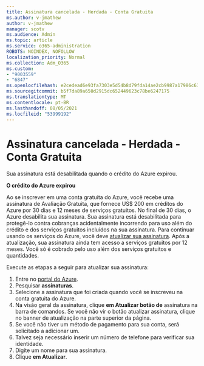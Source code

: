 ```yaml
---
title: Assinatura cancelada - Herdada - Conta Gratuita
ms.author: v-jmathew
author: v-jmathew
manager: scotv
ms.audience: Admin
ms.topic: article
ms.service: o365-administration
ROBOTS: NOINDEX, NOFOLLOW
localization_priority: Normal
ms.collection: Adm_O365
ms.custom:
- "9003559"
- "6847"
ms.openlocfilehash: e2cedead6e93fa7303e5d54b8d79fda14ae2cb9987a17986c6327ac78189c4e4
ms.sourcegitcommit: b5f7da89a650d2915dc652449623c78be6247175
ms.translationtype: MT
ms.contentlocale: pt-BR
ms.lasthandoff: 08/05/2021
ms.locfileid: "53999192"
---
```

# <a name="subscription-cancelled---legacy---free-account"></a>Assinatura cancelada - Herdada - Conta Gratuita

Sua assinatura está desabilitada quando o crédito do Azure expirou.

**O crédito do Azure expirou**

Ao se inscrever em uma conta gratuita do Azure, você recebe uma assinatura de Avaliação Gratuita, que fornece US$ 200 em créditos do Azure por 30 dias e 12 meses de serviços gratuitos. No final de 30 dias, o Azure desabilita sua assinatura. Sua assinatura está desabilitada para protegê-lo contra cobranças acidentalmente incorrendo para uso além do crédito e dos serviços gratuitos incluídos na sua assinatura. Para continuar usando os serviços do Azure, você deve [atualizar sua assinatura](https://docs.microsoft.com/azure/cost-management-billing/manage/upgrade-azure-subscription). Após a atualização, sua assinatura ainda tem acesso a serviços gratuitos por 12 meses. Você só é cobrado pelo uso além dos serviços gratuitos e quantidades.

Execute as etapas a seguir para atualizar sua assinatura:

1. Entre no [portal do Azure](https://portal.azure.com/).
2. Pesquisar **assinaturas**.
3. Selecione a assinatura que foi criada quando você se inscreveu na conta gratuita do Azure.
4. Na visão geral da assinatura, clique **em Atualizar botão de** assinatura na barra de comandos. Se você não vir o botão atualizar assinatura, clique no banner de atualização na parte superior da página.
5. Se você não tiver um método de pagamento para sua conta, será solicitado a adicionar um.
6. Talvez seja necessário inserir um número de telefone para verificar sua identidade.
7. Digite um nome para sua assinatura.
8. Clique  **em Atualizar**.
